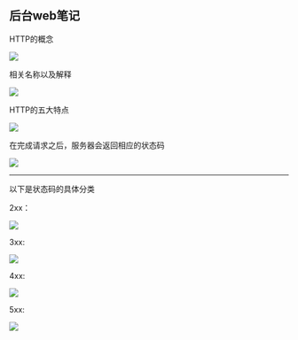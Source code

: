 

## 后台web笔记

HTTP的概念

![](C:\Users\86158\Desktop\javaweb\HTTP概念.png)



相关名称以及解释

![](C:\Users\86158\Desktop\javaweb\0.png)

HTTP的五大特点

![](C:\Users\86158\Desktop\javaweb\特点.png)

在完成请求之后，服务器会返回相应的状态码

![](C:\Users\86158\Desktop\javaweb\状态码.png)

****************************************************************************************************************************************************************************************************************

以下是状态码的具体分类

2xx：

![](C:\Users\86158\Desktop\javaweb\2.png)

3xx:

![](C:\Users\86158\Desktop\javaweb\3.png)

4xx:

![](C:\Users\86158\Desktop\javaweb\4.png)

5xx:

![](C:\Users\86158\Desktop\javaweb\5.png)